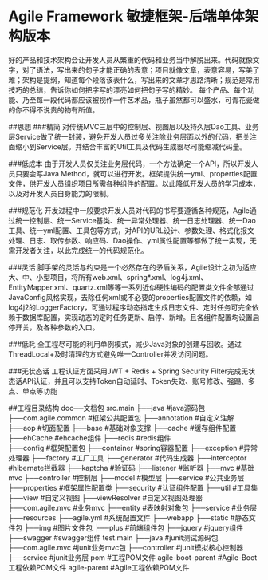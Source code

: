 # Agile Framework 敏捷框架-后端单体架构版本
好的产品和技术架构会让开发人员从繁重的代码和业务当中解脱出来。代码就像文字，对了语法，写出来的句子才能正确的表意；项目就像文章，表意容易，写美了难；架构是提纲，知道每个段落该表什么，写出来的文章才思路清晰；规范是常用技巧的总结，告诉你如何把字写的漂亮如何把句子写的精妙。 每个产品、每个功能、乃至每一段代码都应该被视作一件艺术品，瓶子虽然都可以盛水，可青花瓷做的你不得不说贵的物有所值。

##思想
###精简
对传统MVC三层中的控制层、视图层以及持久层Dao工具、业务层Service做了统一封装，避免开发人员过多关注除业务层面以外的代码，把关注面缩小到Service层。并结合丰富的Util工具及代码生成器尽可能缩减代码量。

###低成本
由于开发人员仅关注业务层代码，一个方法确定一个API，所以开发人员只要会写Java Method，就可以进行开发。框架提供统一yml、properties配置文件，供开发人员组织项目所需各种组件的配置。以此降低开发人员的学习成本，以及对开发人员自身能力的限制。

###规范化
开发过程中一般要求开发人员对代码的书写要遵循各种规范，Agile通过统一控制层、统一Service基类、统一异常处理器、统一日志处理器、统一Dao工具、统一yml配置、工具包等方式，对API的URL设计、参数处理、格式化报文处理、日志、取传参数、响应码、Dao操作、yml属性配置等都做了统一实现，无需开发者关注，以此完成统一的代码规范化。

###灵活
脚手架的灵活与约束是一个必然存在的矛盾关系，Agile设计之初为适应大、中、小型项目，将所有web.xml、spring*.xml、log4j.xml、EntityMapper.xml、quartz.xml等等一系列近似硬性编码的配置类文件全部通过JavaConfig风格实现，去除任何xml或不必要的properties配置文件的依赖，如log4j2的LoggerFactory，可通过程序动态指定生成日志文件、定时任务可完全依赖于数据库配置，实现动态的定时任务更新、启停、新增。且各组件配置均设置启停开关，及各种参数的入口。

###低耗
全工程尽可能的利用单例模式，减少Java对象的创建与回收。通过ThreadLocal+及时清理的方式避免唯一Controller并发访问问题。

###无状态话
工程认证方面采用JWT + Redis + Spring Security Filter完成无状态话API认证，并且可以支持Token自动延时、Token失效、账号修改、强踢、多点、单点等功能

##工程目录结构
doc──文档包
src.main
    ├──java                                     #java源码包
            ├──com.agile.common                 #框架公共配置包
                            ├──annotation       #自定义注解
                            ├──aop              #切面配置
                            ├──base             #基础对象支撑
                            ├──cache            #缓存组件配置
                                ├──ehCache      #ehcache组件
                                ├──redis        #redis组件         
                            ├──config           #框架配置包
                            ├──container        #spring容器配置
                            ├──exception        #异常处理器
                            ├──factory          #工厂工具
                            ├──generator        #代码生成器
                            ├──interceptor      #hibernate拦截器
                            ├──kaptcha          #验证码
                            ├──listener         #监听器
                            ├──mvc              #基础mvc
                                ├──controller   #控制层
                                ├──model        #模型层
                                ├──service      #公共业务层
                            ├──properties       #框架属性配置类
                            ├──security         #认证组件配置
                            ├──util             #工具集
                            ├──view             #自定义视图
                            ├──viewResolver     #自定义视图处理器
            ├──com.agile.mvc                    #业务mvc
                            ├──entity           #表映射对象包
                            ├──service          #业务层
    ├──resources
            ├──agile.yml                        #系统配置文件
    ├──webapp
            ├──static                           #静态文件包
            ├──img                              #图片文件包
            ├──plus                             #前端组件包
                ├──jquery                       #jquery组件
                ├──swagger                      #swagger组件
test.main
    ├──java                                     #junit测试源码包
        ├──com.agile.mvc                        #junit业务mvc包
             ├──controller                      #junit模拟核心控制器
             ├──service                         #junit业务层
pom                                                #工程POM文件
agile-boot-parent                                  #Agile-Boot工程依赖POM文件
agile-parent                                       #Agile工程依赖POM文件